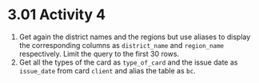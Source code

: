 # 3.01 Activity 4

1. Get again the district names and the regions but use aliases to display the corresponding columns as `district_name` and `region_name` respectively. Limit the query to the first 30 rows.
2. Get all the types of the card as `type_of_card` and the issue date as `issue_date` from card `client` and alias the table as `bc`.